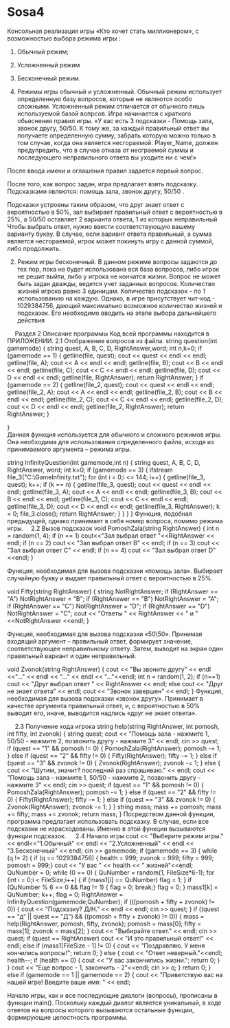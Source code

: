 # Sosa4
Консольная реализация игры «Кто хочет стать миллионером», с возможностью выбора режима игры : 
1.	Обычный режим;
2.	Усложненный режим
3.	Бесконечный режим.
 
1. Режимы игры обычный и усложненный.
Обычный режим использует определенную базу вопросов, которые не являются особо сложными. 
Усложненный режим отличается от обычного лишь используемой базой вопрсов.
Игра начинается с краткого обьяснения правил игры.
«У вас есть 3 подсказки - Помощь зала, звонок другу, 50/50.
К тому же, за каждый правильный ответ вы получаете определенную сумму, забрать которую можно только в том случае, когда она является несгораемой.
Player_Name, должен предупредить, что в случае отказа от несграемой суммы и последующего неправильного ответа вы уходите ни с чем!»
 
После ввода имени и оглашения правил задается первый вопрос.
 
После того, как вопрос задан, игра предлагает взять подсказку. Подсказками являются: помощь зала, звонок другу, 50/50 .
 

Подсказки устроены таким образом, что друг знает ответ с вероятностью в 50%, зал выбирает правильный ответ с вероятностью в 25%, а 50/50 оставляет 2 варианта ответа, 1 из которых неправильный 
Чтобы выбрать ответ, нужно ввести соответствующую вашему варианту букву. В случае, если вариант ответа правильный, а сумма является несгораемой, игрок может покинуть игру с данной суммой, либо продолжить.
 
2. Режим игры бесконечный.
В данном режиме вопросы задаются до тех пор, пока не будет использована вся база вопросов, либо игрок не решит выйти, либо у игрока не кончатся жизни. Вопрос не может быть задан дважды, ведется учет заданных вопросов. Количество жизней игрока равно 3 единицам. Количество подсказок – по 1 использованию на каждую. Однако, в игре присутствует чит-код - 1029384756, дающий максимально возможное количество жизней и подсказок. Его необходимо вводить на этапе выбора дальнейшего действия 

 
Раздел 2 Описание программы
Код всей программы находится в ПРИЛОЖЕНИИ.
2.1 Отображение вопросов из файла.
string question(int gamemode) {
	string quest, A, B, C, D, RightAnswer,word;
	int n,k=0;
	if (gamemode == 1) {
		getline(file, quest);
		cout << quest << endl << endl;
		getline(file, A);
		cout << A << endl << endl;
		getline(file, B);
		cout << B << endl << endl;
		getline(file, C);
		cout << C << endl << endl;
		getline(file, D);
		cout << D << endl << endl;
		getline(file, RightAnswer);
		return RightAnswer;
	}
	if (gamemode == 2) {
		getline(file_2, quest);
		cout << quest << endl << endl;
		getline(file_2, A);
		cout << A << endl << endl;
		getline(file_2, B);
		cout << B << endl << endl;
		getline(file_2, C);
		cout << C << endl << endl;
		getline(file_2, D);
		cout << D << endl << endl;
		getline(file_2, RightAnswer);
		return RightAnswer;
	}	
	
}	
Данная функция используется для обычного и сложного режимов игры. Она необходима для использования определенного файла, исходя из принимаемого аргумента – режима игры.

string InfinityQuestion(int gamemode,int n) {
	string quest, A, B, C, D, RightAnswer, word;
	int k=0;
	if (gamemode == 3) {
		ifstream file_3("C:\\GameInfinity.txt");
		for (int i = 0;i <= 144; i++) {
			getline(file_3, quest);
			k++;
			if (k == n) {
				getline(file_3, quest);
				cout << quest << endl << endl;
				getline(file_3, A);
				cout << A << endl << endl;
				getline(file_3, B);
				cout << B << endl << endl;
				getline(file_3, C);
				cout << C << endl << endl;
				getline(file_3, D);
				cout << D << endl << endl;
				getline(file_3, RightAnswer);
				k = 0;
				file_3.close();
				return RightAnswer;
			}
		}
	}
}
Функция, подобная предыдущей, однако принимает в себя номер вопроса, помимо режима игры. 
2.2 Вызов подсказок
void PomoshZala(string RightAnswer) {
	int n = random(1, 4);
	if (n == 1) cout<<"Зал выбрал ответ "<<RightAnswer << endl;
	if (n == 2) cout << "Зал выбрал ответ B" << endl;
	if (n == 3)  cout << "Зал выбрал ответ C" << endl;
	if (n == 4) cout << "Зал выбрал ответ D"<<endl;
}

Функция, необходимая для вызова подсказки «помощь зала». Выбирает случайную букву и выдает правильный ответ с вероятностью в 25%.

void Fifty(string RightAnswer) {
	string NotRightAnswer;
	if (RightAnswer == "A") NotRightAnswer = "B";
	if (RightAnswer == "B") NotRightAnswer = "A";
	if (RightAnswer == "C") NotRightAnswer = "D";
	if (RightAnswer == "D") NotRightAnswer = "C";
	cout << "Ответы " << RightAnswer << " и " <<NotRightAnswer <<endl;
}

Функция, необходимая для вызова подсказки «50\50». Принимая входящий аргумент – правильный ответ, формирует значение, соответствующее неправильному ответу. Затем, выводит на экран один правильный вариант и один неправильный.


void Zvonok(string RightAnswer) {
	cout << "Вы звоните другу" << endl <<"..." << endl << "..." << endl << "..."<<endl;
	int n = random(1, 2);
	if (n==1) cout << "Друг выбрал ответ " << RightAnswer << endl;
	else cout << "Друг не знает ответа" << endl;
	cout << "Звонок завершен" << endl;
}
Функция, необходимая для вызова подсказки «звонок другу». Принимает в качестве аргумента правильный ответ, и, с вероятностью в 50% выводит его, иначе, выводится надпись «друг не знает ответа».

	


 
2.3 Получение хода игрока
string help(string RightAnswer, int pomosh, int fifty, int zvonok) {
	string quest;
	cout << "Помощь зала - нажмите 1, 50/50 - нажмите 2, позвонить другу - нажмите 3" << endl;
	cin >> quest;
	if (quest == "1" && pomosh != 0) {
		PomoshZala(RightAnswer);
		pomosh -= 1;
	}
	else if (quest == "2" && fifty != 0) {
		Fifty(RightAnswer);
		fifty -= 1;
	}
	else if (quest == "3" && zvonok != 0) {
		Zvonok(RightAnswer);
		zvonok -= 1;
	}
	else {
		cout << "Шутим, значит? последний раз спрашиваю." << endl;
		cout << "Помощь зала - нажмите 1, 50/50 - нажмите 2, позвонить другу - нажмите 3" << endl;
		cin >> quest;
		if (quest == "1" && pomosh != 0) {
			PomoshZala(RightAnswer);
			pomosh -= 1;
		}
		else if (quest == "2" && fifty != 0) {
			Fifty(RightAnswer);
			fifty -= 1;
		}
		else if (quest == "3" && zvonok != 0) {
			Zvonok(RightAnswer);
			zvonok -= 1;
		}
	}
	string mass;
	mass += pomosh;
	mass += fifty;
	mass += zvonok;
	return mass;
}
Посредством данной функции, программа предлагает использовать подсказку. В случае, если все подсказки не израсходованы. Именно в этой функции вызываются функции подсказок. 
 
2.4 Начало игры
cout << "Выберите режим игры." << endl<<"1.Обычный" << endl << "2.Усложненный" << endl << "3.Бесконечный" << endl;
	cin >> gamemode;
	if (gamemode == 3) {
		while (q != 2) {
			if (q == 1029384756) {
				health = 999;
				zvonok = 999;
				fifty = 999;
				pomosh = 999;}
			cout << "У вас " << health << " жизней"<<endl;
			QuNumber = 0;
			while (0 == 0) {
				QuNumber = random(1, FileSize*6-1);
				for (int i = 0;i < FileSize;i++) {
					if (mass1[i] == QuNumber) flag = 1;
				}
				if (QuNumber % 6 == 0 && flag != 1) {
					flag = 0;
					break;}
				flag = 0;
			}
			mass1[k] = QuNumber;
			k++;
			flag = 0;
			RightAnswer = InfinityQuestion(gamemode,QuNumber);
			if (((pomosh + fifty + zvonok) != 0)) {
				cout << "Подсказку? Д/Н." << endl << endl;
				cin >> quest;
			}
			if ((quest == "д" || quest == "Д") && ((pomosh + fifty + zvonok) != 0)) {
				mass = help(RightAnswer, pomosh, fifty, zvonok);
				pomosh = mass[0];
				fifty = mass[1];
				zvonok = mass[2];
			}
			cout << "Выбирайте ответ." << endl;
			cin >> quest;
			if (quest == RightAnswer) cout << "И это правильный ответ!" << endl;
			else if (mass1[FileSize - 1] != 0) {
				cout << "Поздравляю. У меня кончились вопросы!";
				return 0;
			}
			else {
				cout << "Ответ неверный."<<endl;
				health--;
				if (health == 0) {
					cout << "У вас закончились жизни.";
					return 0;
				}
			}
			cout << "Еще вопрос - 1, закончить - 2"<<endl;
			cin >> q;
		}
		return 0;
	}
	else if (gamemode == 1 || gamemode == 2) {
		cout << "Приветствую вас на нашей игре! Введите ваше имя: " << endl;
 
Начало игры, как и все последующие диалоги (вопросы), прописаны в функции main(). Поскольку каждый диалог является уникальный, в ходе ответов на вопросы которого вызываются остальные функции, формирующие целостность программы.
